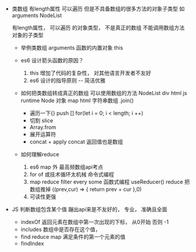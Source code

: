 - 类数组
    有length属性 可以遍历 但是不具备数组的很多方法的对象子类型
    如 arguments NodeList

    有length属性， 可以遍历 的对象类型， 不是真正的数组
    不能调用数组方法
    对象的子类型
    - 举例类数组
        arguments 函数的内置对象 this
    - es6 设计箭头函数的原因？
        1. this 增加了代码的复杂性， 对其他语言开发者不友好
        2. es6 设计的指导原则 -- 简洁优雅
    - 如何把类数组转成真正的数组
        可以使用数组的方法
        NodeList div html   js runtime Node 对象
        map html 字符串数组 .join()
        - 遍历一下{} push []
            for(let i = 0; i < length; i ++)
        - 切割 slice
        - Array.from
        - 展开运算符
        - concat + apply
            concat 返回值也是数组

    - 如何理解reduce
        1. es6 map 外 最高频数组api考点
        2. for of 或技术循环太机械 命令式编程
        3. map reduce filter every some 函数式编程
            useReducer() reduce 把数组推掉
            ((prev,cur) => {
                return prev + cur
            },0)
        4. 可读性更强

- JS 判断数组包含某个值
    蹦出api来是不友好的， 专业， 准确且全面
    - indexOf
        返回元素在数组中第一次出现的下标， 从0开始
        否则 -1
    - includes
        数组中是否存在这个值， 
    - find  reduce map
        满足条件的第一个元素的值
    - findIndex
    

